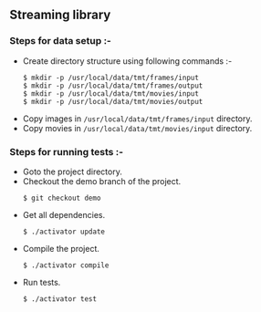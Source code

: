 
## Streaming library

### Steps for data setup :-

* Create directory structure using following commands :-     
     ``` 
     $ mkdir -p /usr/local/data/tmt/frames/input  
     $ mkdir -p /usr/local/data/tmt/frames/output  
     $ mkdir -p /usr/local/data/tmt/movies/input  
     $ mkdir -p /usr/local/data/tmt/movies/output
     ```
* Copy images in ```/usr/local/data/tmt/frames/input``` directory.
* Copy movies in ```/usr/local/data/tmt/movies/input``` directory.

### Steps for running tests :-

* Goto the project directory.
* Checkout the demo branch of the project. 
     ```
	 $ git checkout demo
     ```
* Get all dependencies. 
     ```
     $ ./activator update
     ```
* Compile the project.
     ```
     $ ./activator compile
     ```
* Run tests. 
     ```
     $ ./activator test
     ```
